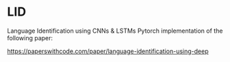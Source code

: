 # LID
Language Identification using CNNs &amp; LSTMs
Pytorch implementation of the following paper:

https://paperswithcode.com/paper/language-identification-using-deep
